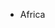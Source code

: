 <div id="listContainer">
                   <ul id="expList">
                      <li class="collapsed expanded">Africa
                         <ul class="sub1" style="display: block;">
<!--
                            <li class="leaf"><strong>Algeria </strong><span>&dash;</span>

                                <a href="http://www.ons.dz" target="_blank">Office national des statistiques</a>
                            </li>
-->
                            <li class="leaf"><strong>Algeria </strong><span>‐</span>

                                <a target="_blank" href="http://www.ons.dz">Office national des statistiques</a>
                            </li>
                            <li class="leaf"><strong>Angola </strong><span>‐</span>

                                <a target="_blank" href="https://www.ine.gov.ao/">Instituto Nacional de Estatistica</a>
                            </li>
                            <li class="leaf"><strong>Benin </strong><span>‐</span>

                                <a target="_blank" href="http://www.insae-bj.org/">Institut national de la statistique et de l'analyse economique</a>
                            </li>
                            <li class="leaf"><strong>Botswana </strong><span>‐</span>

                                <a target="_blank" href="http://www.cso.gov.bw/"> Central Statistical Office</a>
                            </li>
                            <li class="leaf"><strong>Burkina Faso </strong><span>‐</span>

                                <a target="_blank" href="http://www.insd.bf/n/">Institut National de la Statistique des et de la Démographie</a>
                            </li>
                            <li class="leaf"><strong>Burundi </strong><span>‐</span>

                                <a target="_blank" href="http://www.isteebu.bi/">Institut de Statistiques et d'etudes Economuques</a>
                            </li>
                            <li class="leaf"><strong>Cabo Verde </strong><span>‐</span>

                                <a target="_blank" href="http://www.ine.cv">Instituto Nacional de Estatistica</a>
                            </li>
                            <li class="leaf"><strong>Cameroon </strong><span>‐</span>

                                <a target="_blank" href="http://www.statistics-cameroon.org/">Institut Nationalde la Statistique</a>
                            </li>
                            <li class="leaf"><strong>Central African Republic  </strong><span>‐</span>

                                <a target="_blank" href="http://www.stat-centrafrique.com/" class="style6 style11">Direction Générale de la Statistiques, des Etudes Economiques&nbsp;et Sociales</a>
                            </li>
                            <li class="leaf"><strong>Chad </strong><span>‐</span>
                                <a target="_blank" href="http://www.inseed-tchad.org/">Institut National de la Statistique des Etudes Economiques et Demographiques</a>
                            </li>
                            <li class="leaf"><strong>Congo </strong><span>‐</span>
                                <a target="_blank" href="http://www.cnsee.org/">Centre National de la Statistique et des Etudes  Economiques</a>
                            </li>
                            <li class="leaf"><strong>Cote d’Ivoire </strong><span>‐</span>
                                <a target="_blank" href="http://www.ins.ci/">Institut National de la Statistique</a>
                            </li>
                            <li class="leaf"><strong>Djibouti </strong><span>‐</span>
                                <a target="_blank" href="http://www.ministere-finances.dj/">Ministère de l'Economie, des Finances et de la Planification, chargé de la Privatisation</a>
                            </li>
                            <li class="leaf"><strong>Egypt </strong><span>‐</span>
                                <a target="_blank" href="http://www.capmas.gov.eg/">Central Agency for Public Mobilization and Statistics</a>
                            </li>
                            <li class="leaf"><strong>Equatorial Guinea </strong><span>‐</span>
                                <a target="_blank" href="http://www.inege.gq/">Dirección Général de Estadística y Cuentas Nacionales</a>
                            </li>
                            <li class="leaf"><strong>Ethiopia </strong><span>‐</span>
                                <a target="_blank" href="http://www.csa.gov.et/">Central Statistical Agency of Ethiopia</a>
                            </li>
                            <li class="leaf"><strong>Gabon </strong><span>‐</span>
                                <a target="_blank" href="http://www.stat-gabon.org/">Direction Générale des Statistiques</a>
                            </li>
                            <li class="leaf"><strong>Gambia </strong><span>‐</span>
                                <a target="_blank" href="http://www.gbos.gm/">Gambia Bureau of Statistics</a>
                            </li>
                            <li class="leaf"><strong>Ghana</strong><span>‐</span>
                                <a target="_blank" href="http://www.statsghana.gov.gh/">Ghana Statistical Services </a>
                            </li>
                            <li class="leaf"><strong>Guinea </strong><span>‐</span>
                                <a target="_blank" href="http://www.stat-guinee.org/" class="style6 style11">Direction Nationale de la Statistique</a>
                            </li>
                            <li class="leaf"><strong>Guinea-Bissau </strong><span>‐</span>
                                <a target="_blank" href="http://www.stat-guinebissau.com/" class="style6 style11 style13 style13">Instituto Nacional de Estatística e Censos</a>
                            </li>
                            <li class="leaf"><strong>Kenya</strong><span>‐</span>
                                <a target="_blank" href="http://www.knbs.or.ke/">National Bureau of Statistics</a>
                            </li>
                            <li class="leaf"><strong>Lesotho </strong><span>‐</span>
                                <a target="_blank" href="http://www.bos.gov.ls/">Lesotho Bureau of Statistics</a>
                            </li>
                            <li class="leaf"><strong>Liberia </strong><span>‐</span>
                                <a target="_blank" href="http://www.tlcafrica.com/lisgis/lisgis.htm">Liberia Institute of Statistics &amp; Geo-Information Services</a>
                            </li>
                            <li class="leaf"><strong>Libya</strong><span>‐</span>
                                <a target="_blank" href="http://www.bsc.ly/">Bureau of Statistics and Census Libya</a>
                            </li>
                            <li class="leaf"><strong>Madagascar </strong><span>‐</span>
                                <a target="_blank" href="http://www.instat.mg/">Institut National de la Statistique</a>
                            </li>
                            <li class="leaf"><strong>Malawi </strong><span>‐</span>
                                <a target="_blank" href="http://www.nsomalawi.mw/">National Statistical Office of Malawi</a>
                            </li>
                            <li class="leaf"><strong>Mali </strong><span>‐</span>
                                <a target="_blank" href="http://www.instat-mali.org/">l’Institut National de la Statistique</a>
                            </li>
                            <li class="leaf"><strong>Mauritania </strong><span>‐</span>
                                <a target="_blank" href="http://www.ons.mr">Office National de la Statistique</a>
                            </li>
                            <li class="leaf"><strong>Mauritius </strong><span>‐</span>
                                <a target="_blank" href="http://statsmauritius.govmu.org/English/Pages/default.aspx">Statistics Mauritius Office</a>
                            </li>
                            <li class="leaf"><strong>Morocco </strong><span>‐</span>
                                <a target="_blank" href="http://www.hcp.ma/">Direction de la Statistique</a>
                            </li>
                            <li class="leaf"><strong>Mozambique </strong><span>‐</span>
                                <a target="_blank" href="http://www.ine.gov.mz/">Instituto Nacional de Estatistica</a>
                            </li>
                            <li class="leaf"><strong>Namibia </strong><span>‐</span>
                                <a target="_blank" href="http://www.npc.gov.na/cbs/index.htm">Central Bureau of Statistics</a>
                            </li>
                            <li class="leaf"><strong>Niger </strong><span>‐</span>
                                <a target="_blank" href="http://www.stat-niger.org/">Institut National de la Statistique</a>
                            </li>
                            <li class="leaf"><strong>Nigeria </strong><span>‐</span>
                                <a target="_blank" href="http://www.nigerianstat.gov.ng">National Bureau of Statistics</a>
                            </li>
                            <li class="leaf"><strong>Rwanda </strong><span>‐</span>
                                <a target="_blank" href="http://www.statistics.gov.rw/">National Institute of Statistics of Rwanda</a>
                            </li>
                            <li class="leaf"><strong>Sao Tome and Principe </strong><span>‐</span>
                                <a target="_blank" href="http://www.ine.st/">Instituto Nacional de Estatisticas </a>
                            </li>
                            <li class="leaf"><strong>Senegal </strong><span>‐</span>
                                <a target="_blank" href="http://www.ansd.sn/">Agence Nationale de la Statistique de la Demographie</a>
                            </li>
                            <li class="leaf"><strong>Seychelles </strong><span>‐</span>
                                <a target="_blank" href="http://www.nsb.gov.sc/">National Bureau of Statistics</a>
                            </li>
                            <li class="leaf"><strong>Sierra Leone </strong><span>‐</span>
                                <a target="_blank" href="http://www.statistics.sl/">Statistics Sierra Leone</a>
                            </li>
                            <li class="leaf"><strong>South Africa </strong><span>‐</span>
                                <a target="_blank" href="http://www.statssa.gov.za">Statistics South Africa</a>
                            </li>
                            <li class="leaf"><strong>South Sudan </strong><span>‐</span>
                                <a target="_blank" href="http://ssnbs.org/">National Bureau of Statistics</a>
                            </li>
                            <li class="leaf"><strong>Saint Helena </strong><span>‐</span>
                                <a target="_blank" href="http://www.sainthelena.gov.sh/statistics/">Statisitics</a>
                            </li>
                            <li class="leaf"><strong>Sudan </strong><span>‐</span>
                                <a target="_blank" href="http://www.cbs.gov.sd">Central Bureau of Statistics </a>
                            </li>
                            <li class="leaf"><strong>Swaziland </strong><span>‐</span>
                                <a target="_blank" href="http://www.swazistats.org.sz/">Central Statistical Office </a>
                            </li>
                            <li class="leaf"><strong>Togo </strong><span>‐</span>
                                <a target="_blank" href="http://www.stat-togo.org/">Direction Generale de la Statistique et de la Comptabilite Nationale</a>
                            </li>
                            <li class="leaf"><strong>Tunisia </strong><span>‐</span>
                                <a target="_blank" href="http://www.ins.nat.tn">Institut national de la statistique</a>
                            </li>
                            <li class="leaf"><strong>Uganda </strong><span>‐</span>
                                <a target="_blank" href="http://www.ubos.org/">Uganda Bureau of Statistics</a>
                            </li>
                            <li class="leaf"><strong>United Republic of Tanzania </strong><span>‐</span>
                                <a target="_blank" href="http://www.nbs.go.tz/">National Bureau of Statistics</a>
                            </li>
                            <li class="leaf"><strong>Zambia </strong><span>‐</span>
                                <a target="_blank" href="http://www.zamstats.gov.zm/">Central Statistical Office of Zambia</a>
                            </li>
                            <li class="leaf"><strong>Zimbabwe </strong><span>‐</span>
                                <a target="_blank" href="http://www.zimstat.co.zw/">ZIMSTAT</a>
                            </li>
                         </ul>
                      </li>
                      <br>
                      <li class="collapsed expanded">Americas
                         <ul class="leaf" style="display: block;">
                            <li class="leaf"><strong>Anguilla</strong><span>‐</span>
                                <a target="_blank" href="http://www.gov.ai/statistics/">Statistics Department </a>
                            </li>
                            <li class="leaf"><strong>Argentina</strong><span>‐</span>
                                <a target="_blank" href=" https://www.indec.gob.ar/">Instituto Nacional de Estadística y Censos</a>
                            </li>
                            <li class="leaf"><strong>Aruba</strong><span>‐</span>
                                <a target="_blank" href="http://www.cbs.aw/">Central Bureau of Statistics</a>
                            </li>
                            <li class="leaf"><strong>Bahamas</strong><span>‐</span>
                                <a target="_blank" href="http://statistics.bahamas.gov.bs/">Department of Statistics</a>
                            </li>
                            <li class="leaf"><strong>Barbados</strong><span>‐</span>
                                <a target="_blank" href="http://www.barstats.gov.bb/">Barbados Statistical Service</a>
                            </li>
                            <li class="leaf"><strong>Belize</strong><span>‐</span>
                                <a target="_blank" href="http://sib.org.bz/">Statistical Institute of Belize</a>
                            </li>
                            <li class="leaf"><strong>Bermuda</strong><span>‐</span>
                                <a target="_blank" href="http://www.seaexpress.bm/portal/server.pt?open=512&amp;objID=227&amp;mode=2&amp;in_hi_userid=2&amp;cached=true">Department of Statistics </a>
                            </li>
                            <li class="leaf"><strong>Bolivia</strong><span>‐</span>
                                <a target="_blank" href="http://www.ine.gob.bo/">Instituto Nacional de Estadística</a>
                            </li>
                            <li class="leaf"><strong>Brazil</strong><span>‐</span>
                                <a target="_blank" href="http://www.ibge.gov.br/">Instituto Brasileiro de Geografia e Estatística (IBGE)</a>
                            </li>
                            <li class="leaf"><strong>Canada</strong><span>‐</span>
                                <a target="_blank" href="http://www.statcan.gc.ca/">Statistics Canada</a>
                            </li>
                            <li class="leaf"><strong>Cayman Islands </strong><span>‐</span>
                                <a target="_blank" href="http://www.eso.ky/">Economics and Statistics Office</a>
                            </li>
                            <li class="leaf"><strong>Chile</strong><span>‐</span>
                                <a target="_blank" href="http://www.ine.cl/">Instituto Nacional de Estadísticas</a>
                            </li>
                            <li class="leaf"><strong>Colombia</strong><span>‐</span>
                                <a target="_blank" href="http://www.dane.gov.co/">Departamento Administrativo Nacional de Estadística (DANE)</a>
                            </li>
                            <li class="leaf"><strong>Costa Rica</strong><span>‐</span>
                                <a target="_blank" href="http://www.inec.go.cr/">Instituto Nacional de Estadística y Censos</a>
                            </li>
                            <li class="leaf"><strong>Cuba</strong><span>‐</span>
                                <a target="_blank" href="http://www.one.cu/">Oficina Nacional de Estadísticas</a>
                            </li>
                            <li class="leaf"><strong>Curaçao</strong><span>‐</span>
                                <a target="_blank" href="http://www.cbs.cw/">Central Bureau of Statistics</a>
                            </li>
                            <li class="leaf"><strong>Dominican Republic</strong><span>‐</span>
                                <a target="_blank" href="http://www.one.gob.do/">Oficina Nacional de Estadística</a>
                            </li>
                            <li class="leaf"><strong>Ecuador</strong><span>‐</span>
                                <a target="_blank" href="http://www.ecuadorencifras.gob.ec/">Instituto Nacional de Estadisticas y Censos</a>
                            </li>
                            <li class="leaf"><strong>El Salvador</strong><span>‐</span>
                                <a target="_blank" href="http://www.digestyc.gob.sv/">Dirección General de Estadística y Censos </a>
                            </li>
                            <li class="leaf"><strong>Guatemala</strong><span>‐</span>
                                <a target="_blank" href="http://www.ine.gob.gt/">Instituto Nacional de Estadística</a>
                            </li>
                            <li class="leaf"><strong>Guyana</strong><span>‐</span>
                                <a target="_blank" href="http://www.statisticsguyana.gov.gy/">Bureau of Statistics</a>
                            </li>
                            <li class="leaf"><strong>Haiti</strong><span>‐</span>
                                <a target="_blank" href="http://www.ihsi.ht/">Institut Haïtien de Statistique&nbsp; et d’Informatique</a>
                            </li>
                            <li class="leaf"><strong>Honduras</strong><span>‐</span>
                                <a target="_blank" href="https://www.ine.gob.hn/V3/">Instituto Nacional de Estadisticas</a>
                            </li>
                            <li class="leaf"><strong>Jamaica</strong><span>‐</span>
                                <a target="_blank" href="http://www.statinja.gov.jm/">Statistical Institute of Jamaica</a>
                            </li>
                            <li class="leaf"><strong>Mexico</strong><span>‐</span>
                                <a target="_blank" href="http://www.inegi.org.mx/">Instituto Nacional de Estadística, Geografía (INEGI)</a>
                            </li>
                            <li class="leaf"><strong>Nicaragua</strong><span>‐</span>
                                <a target="_blank" href="http://www.inide.gob.ni/">Instituto Nacional de InformaciÃ³n de Desarrollo (INIDE)</a>
                            </li>
                            <li class="leaf"><strong>Panama</strong><span>‐</span>
                                <a target="_blank" href="http://www.contraloria.gob.pa/inec/">Dirección Nacional de Estadística y Censo</a>
                            </li>
                            <li class="leaf"><strong>Paraguay</strong><span>‐</span>
                                <a target="_blank" href="http://www.dgeec.gov.py/">Dirección General de Estadìstica, Encuestas y Censos</a>
                            </li>
                            <li class="leaf"><strong>Peru</strong><span>‐</span>
                                <a target="_blank" href="http://www.inei.gob.pe/">Instituto Nacional de Estadística e Informática (INEI)</a>
                            </li>
                            <li class="leaf"><strong>Saint Lucia</strong><span>‐</span>
                                <a target="_blank" href="http://www.stats.gov.lc/">Saint Lucian Government Statistics Department</a>
                            </li>
                            <li class="leaf"><strong>Saint Martin</strong><span>‐</span>
                                <a target="_blank" href="http://www.sintmaartengov.org/Government/Ministry of Tourism Economic Affairs Transport and Telecommunication/stat/Pages/Statistics.aspx">Department of Statistics</a>
                            </li>
                            <li class="leaf"><strong>Suriname</strong><span>‐</span>
                                <a target="_blank" href="http://www.statistics-suriname.org">General Bureau of Statistics</a>
                            </li>
                            <li class="leaf"><strong>Trinidad and Tobago</strong><span>‐</span>
                                <a target="_blank" href="http://www.cso.gov.tt/">Central Statistical Office</a>
                            </li>
                            <li class="leaf"><strong>Turks and Caicos Islands </strong><span>‐</span>
                                <a target="_blank" href="http://www.depstc.org">Department of Economic Planning and Statistics </a>
                            </li>
                            <li class="leaf"><strong>Uruguay</strong><span>‐</span>
                                <a target="_blank" href="http://www.ine.gub.uy/">Instituto Nacional de Estadística</a>
                            </li>
                            <li class="leaf collapsed expanded"><strong style="display: inline;">United States</strong><span style="display: inline;">‐</span>
                                <a target="_blank" href="https://fedstats.sites.usa.gov/" style="display: inline;">Fedstats</a>
                               <ul class="leaf" style="display: block;">
                                  <li class="leaf"><span>‐</span>
                                    <a target="_blank" href="http://WWW.Census.gov/">Bureau of the Census</a>
                                  </li>
                                  <li class="leaf"><span>‐</span>
                                   <a target="_blank" href="http://www.bea.gov/">Bureau of Economic Analysis</a>
                                  </li>
                                  <li class="leaf"><span>‐</span>
                                    <a target="_blank" href="http://www.ojp.usdoj.gov/bjs/">Bureau of JusticeStatistics</a>
                                  </li>
                                  <li class="leaf"><span>‐</span>
                                    <a target="_blank" href="http://stats.bls.gov/">Bureau of Labor Statistics</a>
                                  </li>
                                  <li class="leaf"><span>‐</span>
                                    <a target="_blank" href="http://www.bts.gov/">Bureau of Transportation
                                        Statistics</a>
                                  </li>
                                  <li class="leaf"><span>‐</span>
                                    <a target="_blank" href="http://www.publicadministration.net/resources/a-historical-look-at-the-stat-usa-project/">Department of Commerce
                                        (STAT-USA)</a>
                                  </li>
                                  <li class="leaf"><span>‐</span>
                                    <a target="_blank" href="http://www.eia.doe.gov">Office of Energy Statistics</a>
                                  </li>
                                  <li class="leaf"><span>‐</span>
                                    <a target="_blank" href="http://www.cdc.gov/nchswww/">National Center for
                                        Health Statistics</a>
                                  </li>
                                  <li class="leaf"><span>‐</span>
                                    <a target="_blank" href="http://www.ed.gov/NCES/">The National Center
                                        for Education Statistics</a>
                                  </li>
                                  <li class="leaf"><span>‐</span>
                                    <a target="_blank" href="http://www.ers.usda.gov/">United States Department
                                        of Agriculture, Economic
                                        Research Service</a>
                                  </li>
                               </ul>
                            </li>
                            <li class="leaf"><strong>Venezuela</strong><span>‐</span>
                                <a target="_blank" href="http://www.ine.gov.ve/">Instituto Nacional de Estadística</a>
                            </li>
                         </ul>
                      </li>
                      <br>
                      <li class="collapsed expanded">Asia
                         <ul class="leaf" style="display: block;">
                            <li class="leaf"><strong> Armenia </strong><span>‐</span>
                                <a target="_blank" href="http://www.armstat.am"> NationalStatistical Service of the Republic of Armenia</a>
                            </li>
                            <li class="leaf"><strong>Azerbaijan </strong><span>‐</span>
                                <a target="_blank" href="https://www.stat.gov.az/?lang=en">State Statistical Committee of Azerbaijan Republic</a>
                            </li>
                            <li class="leaf"><strong> Bahrain   </strong><span>‐</span>
                                <a target="_blank" href="http://www.cio.gov.bh/">Central Informatics Organisation - Statistics </a>
                            </li>
                            <li class="leaf"><strong>Bangladesh </strong><span>‐</span>
                                <a target="_blank" href="http://www.bbs.gov.bd/">Bureau of Statistics</a>
                            </li>
                            <li class="leaf"><strong> Bhutan </strong><span>‐</span>
                                <a target="_blank" href="http://www.nsb.gov.bt">National Statistics Bureau </a>
                            </li>
                            <li class="leaf"><strong>Brunei Darussalam </strong><span>‐</span>
                                <a target="_blank" href="http://www.depd.gov.bn/dept_dos.html">Statistics- Department of Economic Planning and Development </a>
                            </li>
                            <li class="leaf"><strong>Cambodia </strong><span>‐</span>
                                <a target="_blank" href="http://www.nis.gov.kh">National Institute of Statistics</a>
                            </li>
                            <li class="leaf"><strong>China </strong><span>‐</span>
                                <a target="_blank" href="http://www.stats.gov.cn">National Bureau of Statistics of China </a>
                            </li>
                            <li class="leaf"><strong>China, Hong Kong SAR </strong><span>‐</span>
                                <a target="_blank" href="http://www.censtatd.gov.hk">Census and Statistics Department</a>
                            </li>
                            <li class="leaf"><strong>China, Macao SAR </strong><span>‐</span>
                                <a target="_blank" href="http://www.dsec.gov.mo">Statistics and Census Service</a>
                            </li>
                            <li class="leaf"><strong>Cyprus </strong><span>‐</span>
                                <a target="_blank" href="http://www.mof.gov.cy/mof/cystat/statistics.nsf"> Statistical Service of the Republica of Cyprus</a>
                            </li>
                            <li class="leaf"><strong>Georgia </strong><span>‐</span>
                                <a target="_blank" href="http://www.geostat.ge/index.php?lang=eng">National Statistics Office of Georgia </a>
                            </li>
                            <li class="leaf"><strong>India </strong><span>‐</span>
                                <a target="_blank" href="http://www.mospi.gov.in">Ministry of Statistcs and Programme Implementation </a>
                            </li>
                            <li class="leaf"><strong>Indonesia </strong><span>‐</span>
                                <a target="_blank" href="http://www.bps.go.id">BPS- Statistics Indonesia </a>
                            </li>
                            <li class="leaf"><strong>Iran </strong><span>‐</span>
                                <a target="_blank" href="http://www.amar.org.ir/">Statistical Centre of Iran</a>
                            </li>
                            <li class="leaf"><strong>Iraq </strong><span>‐</span>
                                <a target="_blank" href="http://cosit.gov.iq/english/index.php">Central Organization for Statistics and Information Technology (COSIT)</a>
                            </li>
                            <li class="leaf"><strong>Israel </strong><span>‐</span>
                                <a target="_blank" href="http://www.cbs.gov.il">Central Bureau of Statistics</a>
                            </li>
                            <li class="leaf collapsed expanded"><strong style="display: inline;">Japan </strong>
                               <ul class="leaf" style="display: block;">
                                  <li class="leaf"><span>‐</span>
                                    <a target="_blank" href="http://www.soumu.go.jp/english/dgpp_ss/seido/guide/2011ver/07.htm">Office of Director-General for Policy Planning
                                        (Statistical Standards)</a>
                                  </li>
                                  <li class="leaf"><span>‐</span>
                                    <a target="_blank" href="http://www.stat.go.jp">Statistics Bureau</a>
                                  </li>
                               </ul>
                            </li>
                            <li class="leaf"><strong>Jordan </strong><span>‐</span>
                                <a target="_blank" href="http://www.dos.gov.jo">Department of Statistics</a>
                            </li>
                            <li class="leaf"><strong>Kazakhstan </strong><span>‐</span>
                                <a target="_blank" href="http://www.stat.gov.kz/">Statistical Office</a>
                            </li>
                            <li class="leaf"><strong>Kyrgyzstan </strong><span>‐</span>
                                <a target="_blank" href="http://www.stat.kg">National Statistical Committee of Kyrgyz Republic</a>
                            </li>
                            <li class="leaf"><strong>Korea, Republic of  </strong><span>‐</span>
                                <a target="_blank" href="http://kostat.go.kr">Statistcs Korea</a>
                            </li>
                            <li class="leaf"><strong>Kuwait </strong><span>‐</span>
                                <a target="_blank" href="http://www.csb.gov.kw/Default_EN.aspx">Central Statistical Office</a>
                            </li>
                            <li class="leaf"><strong>Lao People's Democratic Republic </strong><span>‐</span>
                                <a target="_blank" href="http://www.lsb.gov.la/">Lao Statistics Bureau</a>
                            </li>
                            <li class="leaf"><strong>Lebanon </strong><span>‐</span>
                                <a target="_blank" href="http://www.cas.gov.lb/">Central Administration for Statistics</a>
                            </li>
                            <li class="leaf"><strong>Malaysia </strong><span>‐</span>
                                <a target="_blank" href="https://www.dosm.gov.my/v1/">Department of Statistics Malaysia</a>
                            </li>
                            <li class="leaf"><strong>Maldives </strong><span>‐</span>
                                <a target="_blank" href="http://www.planning.gov.mv/">Department of National Planning</a>
                            </li>
                            <li class="leaf"><strong>Mongolia </strong><span>‐</span>
                                <a target="_blank" href="http://www.nso.mn">National Statistical Office</a>
                            </li>
                            <li class="leaf"><strong>Myanmar </strong><span>‐</span>
                                <a target="_blank" href="http://www.csostat.gov.mm/">Central Statistical Organization </a>
                            </li>
                            <li class="leaf"><strong>Nepal </strong><span>‐</span>
                                <a target="_blank" href="http://www.cbs.gov.np/">Central Bureau of Statistics</a>
                            </li>
                            <li class="leaf"><strong>Oman </strong><span>‐</span>
                                <a target="_blank" href="http://www.ncsi.gov.om/NCSI_website/NCSI_EN.aspx">National Center for Statistics &amp; Information</a>
                            </li>
                            <li class="leaf collapsed expanded"><strong style="display: inline;">Pakistan</strong>
                               <ul style="display: block;">
                                  <li class="leaf"><span>‐</span>
                                    <a target="_blank" href="http://www.pbs.gov.pk/ ">Federal Bureau of Statistics</a>
                                  </li>
                                  <li class="leaf"><span>‐</span>
                                    <a target="_blank" href="http://www.ead.gov.pk/">Ministry of Economics
                                        Affairs &amp; Statistics</a>
                                  </li>
                               </ul>
                            </li>
                            <li class="leaf"><strong>Philippines </strong><span>‐</span>
                              <a target="_blank" href="http://www.psa.gov.ph/">Philippine Statistics Authority</a>
                            </li>
                            <li class="leaf"><strong>Qatar </strong><span>‐</span>
                                <a target="_blank" href="http://www.qsa.gov.qa/eng/index.htm">Statistics Authority</a>
                            </li>
                            <li class="leaf"><strong>Saudi Arabia </strong><span>‐</span>
                                <a target="_blank" href="https://www.stats.gov.sa/en">General Authority for Statistcs</a>
                            </li>
                            <li class="leaf"><strong>Singapore </strong><span>‐</span>
                                <a target="_blank" href="http://www.singstat.gov.sg/">Singapore Department of Statistics </a>
                            </li>
                            <li class="leaf"><strong>Sri Lanka </strong><span>‐</span>
                                <a target="_blank" href="http://www.statistics.gov.lk/">Department of Census and Statistics</a>
                            </li>
                            <li class="leaf"><strong>State of  Palestine </strong><span>‐</span>
                                <a target="_blank" href="http://www.pcbs.gov.ps">Palestinian Central Bureau of Statistics</a>
                            </li>
                            <li class="leaf"><strong>Syrian Arab Repblic  </strong><span>‐</span>
                                <a target="_blank" href="http://www.cbssyr.org">Central Bureau of Statistics</a>
                            </li>
                            <li class="leaf"><strong>Tajikistan </strong><span>‐</span>
                                <a target="_blank" href="http://www.stat.tj/">State Statistical Committee of Tajikistan </a>
                            </li>
                            <li class="leaf"><strong>Thailand </strong><span>‐</span>
                                <a target="_blank" href="http://www.nso.go.th">National Statistical Office</a>
                            </li>
                            <li class="leaf"><strong>Timor Leste </strong><span>‐</span>
                                <a target="_blank" href="http://dne.mof.gov.tl/index.htm">Direcçáo Nacional de Estatistica</a>
                            </li>
                            <li class="leaf"><strong>Turkey </strong><span>‐</span>
                                <a target="_blank" href="http://www.turkstat.gov.tr/">Turkish Statistical Institute </a>
                            </li>
                            <li class="leaf"><strong>United Arab Emirates  </strong><span>‐</span>
                                <a target="_blank" href="http://www.fcsa.gov.ae/">Federal Competitiveness &amp; Statistics Authority </a>
                            </li>
                            <li class="leaf"><strong>Uzbekistan </strong><span>‐</span>
                                <a target="_blank" href="http://www.stat.uz">State Committee of the Republic of Uzbekistan on Statistics</a>
                            </li>
                            <li class="leaf"><strong>Viet Nam </strong><span>‐</span>
                                <a target="_blank" href="http://www.gso.gov.vn">General Statistics Office</a>
                            </li>

                         </ul>
                      </li>
                      <br>
                      <li class="collapsed expanded">Europe
                         <ul class="leaf" style="display: block;">
                            <li class="leaf"><strong> Åland Islands </strong><span>‐</span>
                                <a target="_blank" href="http://www.asub.ax">Statistics Åland</a>
                            </li>
                            <li class="leaf"><strong> Albania</strong><span>‐</span>
                                <a target="_blank" href="http://www.instat.gov.al/">Institute of Statistics (INSTAT)</a>
                            </li>
                            <li class="leaf"><strong> Andorra </strong><span>‐</span>
                                <a target="_blank" href="http://www.estadistica.ad">Departament d'Estadística </a>
                            </li>
                            <li class="leaf"><strong> Austria </strong><span>‐</span>
                                <a target="_blank" href="http://www.statistik.at">Statistics Austria</a>
                            </li>
                            <li class="leaf"><strong> Belarus </strong><span>‐</span>
                                <a target="_blank" href="http://belstat.gov.by"> National Statistical Committee of the Republic of Belarus</a>
                            </li>
                            <li class="leaf"><strong> Belgium </strong><span>‐</span>
                                <a target="_blank" href="http://www.statbel.fgov.be/"> Statistics Belgium</a>
                            </li>
                            <li class="leaf collapsed expanded"><strong style="display: inline;"> Bosnia and Herzegovina </strong>
                               <ul class="leaf" style="display: block;">
                                  <li class="leaf"><span>‐</span>
                                    <a target="_blank" href="http://www.bhas.ba">Agency for Statistics of Bosnia and Herzegovina</a>
                                  </li>
                                  <li class="leaf"><span>‐</span>
                                    <a href="http://www.fzs.ba/">Federal Office of Statistics</a>
                                  </li>
                                  <li class="leaf"><span>‐</span>
                                    <a href="http://www.rzs.rs.ba">The Republika Srpska
                                        Institute for Statistics</a>
                                  </li>
                               </ul>
                            </li>
                            <li class="leaf"><strong> Bulgaria </strong><span>‐</span>
                                <a target="_blank" href="http://www.nsi.bg/">National Statistical Institute of the Republic of Bulgaria</a>
                            </li>
                            <li class="leaf"><strong> Croatia </strong><span>‐</span>
                                <a target="_blank" href="http://www.dzs.hr/">Croatian Bureau of Statistics</a>
                            </li>
                            <li class="leaf"><strong> Czech Republic </strong><span>‐</span>
                                <a target="_blank" href="http://www.czso.cz">Czech Statistical Office</a>
                            </li>
                            <li class="leaf"><strong> Denmark </strong><span>‐</span>
                                <a target="_blank" href="http://www.dst.dk/">Statistics Denmark</a>
                            </li>
                            <li class="leaf"><strong> Estonia  </strong><span>‐</span>
                                <a target="_blank" href="http://www.stat.ee/">Statistics  Estonia</a>
                            </li>
                            <li class="leaf"><strong> Faroe Islands </strong><span>‐</span>
                                <a target="_blank" href="http://www.hagstova.fo/">Statistics Faroe Islands</a>
                            </li>
                            <li class="leaf"><strong> Finland </strong><span>‐</span>
                                <a target="_blank" href="http://www.stat.fi/">Statistics Finland</a>
                            </li>
                            <li class="leaf collapsed expanded"><strong style="display: inline;"> France </strong>
                               <ul class="leaf" style="display: block;">
                                  <li class="leaf"><span>‐</span>
                                    <a target="_blank" href="http://www.insee.fr/">Institut National de la Statistique et des Études Économiques</a>
                                  </li>
                                  <li class="leaf"> <span>‐</span>
                                    <a href="http://www.statistique-publique.fr">Le Portail de la statistique publique française</a>
                                  </li>
                               </ul>
                            </li>
                            <li class="leaf"><strong> Germany </strong><span>‐</span>
                                <a target="_blank" href="http://www.destatis.de">Federal Statistical Office</a>
                            </li>
                            <li class="leaf"><strong> Greece </strong><span>‐</span>
                                <a target="_blank" href="http://www.statistics.gr/">National Statistical Service of Greece</a>
                            </li>
                            <li class="leaf"><strong> Greenland </strong><span>‐</span>
                                <a target="_blank" href="http://www.stat.gl">Statistics Greenland</a>
                            </li>
                            <li class="leaf"><strong> Hungary </strong><span>‐</span>
                                <a target="_blank" href="http://www.ksh.hu/?lang=en">Hungarian Central Statistical Office</a>
                            </li>
                            <li class="leaf"><strong> Iceland </strong><span>‐</span>
                                <a target="_blank" href="http://www.hagstofa.is/">Statistics Iceland</a>
                            </li>
                            <li class="leaf"><strong> Ireland </strong><span>‐</span>
                                <a target="_blank" href="http://www.cso.ie">Central Statistics Office Ireland </a>
                            </li>
                            <li class="leaf"><strong> Italy </strong><span>‐</span>
                                <a target="_blank" href="http://www.istat.it/">National Institut of Statistics</a>
                            </li>
                            <li class="leaf"><strong> Latvia </strong><span>‐</span>
                                <a target="_blank" href="http://www.csb.lv/">Central Statistical Bureau of Latvia</a>
                            </li>
                            <li class="leaf"><strong> Liechtenstein </strong><span>‐</span>
                                <a target="_blank" href="http://www.as.llv.li/">Bureau of Statistics</a>
                            </li>
                            <li class="leaf"><strong> Lithuania </strong><span>‐</span>
                                <a target="_blank" href="http://www.stat.gov.lt">Statistics Lithuania</a>
                            </li>
                            <li class="leaf"><strong> Luxembourg </strong><span>‐</span>
                                <a target="_blank" href="http://www.statec.lu/">STATEC</a>
                            </li>
                            <li class="leaf"><strong> Malta </strong><span>‐</span>
                                <a target="_blank" href="http://www.nso.gov.mt">National Statistics Office</a>
                            </li>
                            <li class="leaf"><strong> Moldova </strong><span>‐</span>
                                <a target="_blank" href="http://www.statistica.md/?lang=en">National Bureau of Statistics </a>
                            </li>
                            <li class="leaf"><strong> Monaco </strong><span>‐</span>
                                <a target="_blank" href="http://www.gouv.mc">Official Government Portal</a>
                            </li>
                            <li class="leaf"><strong> Montenegro </strong><span>‐</span>
                                <a target="_blank" href="http://www.monstat.org/">Statistical Office of Montenegro</a>
                            </li>
                            <li class="leaf collapsed expanded"><strong style="display: inline;">Netherlands</strong>
                                <ul class="leaf" style="display: block;">
                                  <li class="leaf"><span>‐</span>
                                    <a target="_blank" href="http://www.cbs.nl/">Statistics Netherlands</a>
                                  </li>
                                  <li class="leaf"><span>‐</span>
                                    <a href="http://www.cbs.an/">Bonaire, Curaçao, St. Maarten, St. Eustatius and Saba</a> <a href="http://www.cbs.an/">(formerly known as the Netherlands Antilles)</a>
                                  </li>
                               </ul>
                            </li>
                            <li class="leaf"><strong> North Macedonia </strong><span>‐</span>
                            <a target="_blank" href="http://www.stat.gov.mk">State Statistical Office</a>
                           </li>
                           <li class="leaf"><strong> Norway </strong><span>‐</span>
                            <a target="_blank" href="http://www.ssb.no">Statistics Norway</a>
                           </li>
                           <li class="leaf"><strong> Poland </strong><span>‐</span>
                            <a target="_blank" href="http://www.stat.gov.pl/">Statistics Poland</a>
                           </li>
                           <li class="leaf"><strong> Portugal </strong><span>‐</span>
                            <a target="_blank" href="http://www.ine.pt/">Instituto Nacional de Estatística</a>
                           </li>
                           <li class="leaf"><strong> Romania </strong><span>‐</span>
                            <a target="_blank" href="http://www.insse.ro/">National Institute of Statistics</a>
                           </li>
                           <li class="leaf"><strong> Russian Federation </strong><span>‐</span>
                            <a target="_blank" href="http://www.gks.ru">Federal State Statistics Service</a>
                           </li>
                           <li class="leaf"><strong> San Marino </strong><span>‐</span>
                            <a target="_blank" href="http://www.upeceds.sm/">Office of Economic Planning Data Processing and Statistics</a>
                           </li>
                           <li class="leaf"><strong> Serbia </strong><span>‐</span>
                            <a target="_blank" href="http://webrzs.stat.gov.rs/WebSite/">Statistical Office of the Republic of Serbia</a>
                           </li>
                           <li class="leaf"><strong> Slovakia </strong><span>‐</span>
                            <a target="_blank" href="http://www.statistics.sk">Statistical Office of the Slovak Republic</a>
                           </li>
                           <li class="leaf"><strong> Slovenia </strong><span>‐</span>
                            <a target="_blank" href="http://www.stat.si">Statistical Office of the Republic of Slovenia</a>
                           </li>
                           <li class="leaf"><strong> Spain  </strong><span>‐</span>
                            <a target="_blank" href="http://www.ine.es/">Instituto Nacional de Estadística</a>
                           </li>
                           <li class="leaf"><strong> Sweden </strong><span>‐</span>
                            <a target="_blank" href="http://www.scb.se/">Statistics Sweden</a>
                           </li>
                           <li class="leaf"><strong> Switzerland </strong><span>‐</span>
                            <a target="_blank" href="http://www.bfs.admin.ch">Swiss Federal Statistical Office</a>
                           </li>

                           <li class="leaf"><strong> Ukraine </strong><span>‐</span>
                            <a target="_blank" href="http://www.ukrstat.gov.ua/">The State Committee of Statistics of Ukraine</a>
                           </li>
                           <li class="leaf collapsed expanded"><strong style="display: inline;"> United Kingdom</strong>
                              <ul class="leaf" style="display: block;">
                                 <li class="leaf"><span>‐</span>
                                    <a target="_blank" href="http://www.statistics.gov.uk/">UK Statistics Authority</a>
                                 </li>
                                 <li class="leaf"><span>‐</span>
                                    <a href="http://www.statistics.gov.uk/default.asp">Office for National Statistics</a>
                                 </li>
                              </ul>
                           </li>
                         </ul>
                         </li>

                         <br>
                         <li class="collapsed expanded">Oceania
                            <ul class="leaf" style="display: block;">
                               <li class="leaf"><strong> Australia </strong><span>‐</span>
                                    <a target="_blank" href="http://www.abs.gov.au/">Australian Bureau of Statistics</a>
                                </li>
                                <li class="leaf"><strong> Cook Islands  </strong><span>‐</span>
                                    <a target="_blank" href="http://www.stats.gov.ck/">Cook Islands Statistics Office</a>
                                </li>
                                <li class="leaf"><strong> Fiji </strong><span>‐</span>
                                    <a target="_blank" href="http://www.statsfiji.gov.fj">Fiji Islands Bureau of Statistics</a>
                                </li>
                                <li class="leaf"><strong> Guam </strong><span>‐</span>
                                    <a target="_blank" href="http://www.bsp.guam.gov/">Bureau of Statistics and Plans</a>
                                </li>
                                <li class="leaf"><strong> Kiribati </strong><span>‐</span>
                                    <a target="_blank" href="http://www.spc.int/prism/Country/KI/Stats/">National Statistics Office </a>
                                </li>
                                <li class="leaf"><strong> Micronesia, Federated States of </strong><span>‐</span>
                                    <a target="_blank" href="http://www.fsmgov.org/info/people.html">Government of the Federated States of Micronesia (FSM)</a>
                                </li>
                                <li class="leaf collapsed expanded"><strong style="display: inline;">Marshall Islands</strong>
                                  <ul class="leaf" style="display: block;">
                                    <li class="leaf"><span>‐</span>
                                        <a href="http://www.rmiembassyus.org/">Embassy of the Republic of the Marshall Islands</a>
                                    </li>
                                    <li class="leaf"><span>‐</span>
                                        <a href="http://www.spc.int/prism/country/mh/stats/">Economic Policy-Planning and Statistics Office</a>
                                    </li>
                                  </ul>
                                </li>
                                <li class="leaf"><strong> Nauru </strong><span>‐</span>
                                    <a target="_blank" href="http://www.spc.int/prism/country/nr/stats/">Nauru Bureau of Statistics</a>
                                </li>
                                <li class="leaf"><strong> New Zealand </strong><span>‐</span>
                                    <a target="_blank" href="http://www.stats.govt.nz/">Statistics New Zealand</a>
                                </li>
                                <li class="leaf"><strong> Niue </strong><span>‐</span>
                                    <a target="_blank" href="http://www.spc.int/prism/Country/NU/stats/">Niue Statistics</a>
                                </li>
                                <li class="leaf"><strong> Northern Mariana Islands </strong><span>‐</span>
                                    <a target="_blank" href="http://commerce.gov.mp/divisions/central-statistics/">Department of Commerce: Central Statistics Division</a>
                                </li>
                                <li class="leaf"><strong> Palau </strong><span>‐</span>
                                    <a target="_blank" href="http://www.palaugov.net/stats/">Palau Statistics </a>
                                </li>
                                <li class="leaf"><strong> Papua New Guinea </strong><span>‐</span>
                                    <a target="_blank" href="http://www.nso.gov.pg/">National Statistical Office of Papua New Guinea</a></li>
                                <li class="leaf"><strong> Samoa </strong><span>‐</span>
                                    <a target="_blank" href="http://www.sbs.gov.ws/">Samoa Bureau of Statistics</a>
                                </li>
                                <li class="leaf"><strong> Solomon Islands </strong><span>‐</span>
                                    <a target="_blank" href="http://www.spc.int/prism/country/sb/stats/">Solomon Islands National Statistics Office</a>
                                </li>
                                <li class="leaf"><strong> Tokelau </strong><span>‐</span>
                                    <a target="_blank" href="http://www.spc.int/prism/country/tk/stats/">Tokelau: Statistics Unit</a>
                                </li>
                                <li class="leaf"><strong> Tonga </strong><span>‐</span>
                                    <a target="_blank" href="http://www.spc.int/prism/Country/TO/stats/">Tonga Department of Statistics</a>
                                </li>
                                <li class="leaf"><strong> Tuvalu </strong><span>‐</span>
                                    <a target="_blank" href="http://www.spc.int/prism/country/tv/stats/">Central Statistics Department</a>
                                </li>
                                <li class="leaf"><strong> Vanuatu </strong><span>‐</span>
                                    <a target="_blank" href="http://www.spc.int/prism/Country/VU/stats/">Vanuatu National Statistics Office</a>
                                </li>
                            </ul>
                      </li>
                    </ul>
                </div>